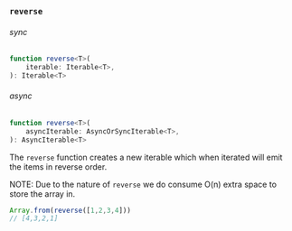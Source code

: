 ### `reverse`

###### sync

```ts
function reverse<T>(
    iterable: Iterable<T>,
): Iterable<T>
```

###### async

```ts
function reverse<T>(
    asyncIterable: AsyncOrSyncIterable<T>,
): AsyncIterable<T>
```

The `reverse` function creates a new iterable which when iterated will emit
the items in reverse order.

NOTE: Due to the nature of `reverse` we do consume O(n) extra space to store
the array in.

```js
Array.from(reverse([1,2,3,4]))
// [4,3,2,1]
```
